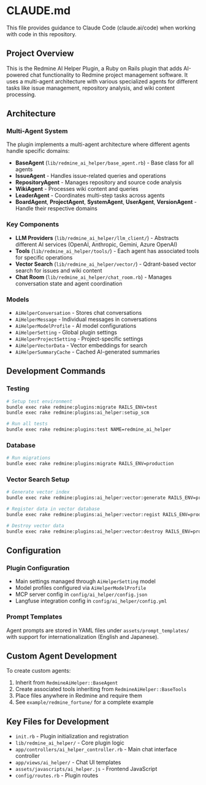 # CLAUDE.md

This file provides guidance to Claude Code (claude.ai/code) when working with code in this repository.

## Project Overview

This is the Redmine AI Helper Plugin, a Ruby on Rails plugin that adds AI-powered chat functionality to Redmine project management software. It uses a multi-agent architecture with various specialized agents for different tasks like issue management, repository analysis, and wiki content processing.

## Architecture

### Multi-Agent System
The plugin implements a multi-agent architecture where different agents handle specific domains:
- **BaseAgent** (`lib/redmine_ai_helper/base_agent.rb`) - Base class for all agents
- **IssueAgent** - Handles issue-related queries and operations
- **RepositoryAgent** - Manages repository and source code analysis  
- **WikiAgent** - Processes wiki content and queries
- **LeaderAgent** - Coordinates multi-step tasks across agents
- **BoardAgent**, **ProjectAgent**, **SystemAgent**, **UserAgent**, **VersionAgent** - Handle their respective domains

### Key Components
- **LLM Providers** (`lib/redmine_ai_helper/llm_client/`) - Abstracts different AI services (OpenAI, Anthropic, Gemini, Azure OpenAI)
- **Tools** (`lib/redmine_ai_helper/tools/`) - Each agent has associated tools for specific operations
- **Vector Search** (`lib/redmine_ai_helper/vector/`) - Qdrant-based vector search for issues and wiki content
- **Chat Room** (`lib/redmine_ai_helper/chat_room.rb`) - Manages conversation state and agent coordination

### Models
- `AiHelperConversation` - Stores chat conversations
- `AiHelperMessage` - Individual messages in conversations
- `AiHelperModelProfile` - AI model configurations
- `AiHelperSetting` - Global plugin settings
- `AiHelperProjectSetting` - Project-specific settings
- `AiHelperVectorData` - Vector embeddings for search
- `AiHelperSummaryCache` - Cached AI-generated summaries

## Development Commands

### Testing
```bash
# Setup test environment
bundle exec rake redmine:plugins:migrate RAILS_ENV=test
bundle exec rake redmine:plugins:ai_helper:setup_scm

# Run all tests
bundle exec rake redmine:plugins:test NAME=redmine_ai_helper
```

### Database
```bash
# Run migrations
bundle exec rake redmine:plugins:migrate RAILS_ENV=production
```

### Vector Search Setup
```bash
# Generate vector index
bundle exec rake redmine:plugins:ai_helper:vector:generate RAILS_ENV=production

# Register data in vector database
bundle exec rake redmine:plugins:ai_helper:vector:regist RAILS_ENV=production

# Destroy vector data
bundle exec rake redmine:plugins:ai_helper:vector:destroy RAILS_ENV=production
```

## Configuration

### Plugin Configuration
- Main settings managed through `AiHelperSetting` model
- Model profiles configured via `AiHelperModelProfile`
- MCP server config in `config/ai_helper/config.json`
- Langfuse integration config in `config/ai_helper/config.yml`

### Prompt Templates
Agent prompts are stored in YAML files under `assets/prompt_templates/` with support for internationalization (English and Japanese).

## Custom Agent Development

To create custom agents:
1. Inherit from `RedmineAiHelper::BaseAgent`
2. Create associated tools inheriting from `RedmineAiHelper::BaseTools`
3. Place files anywhere in Redmine and require them
4. See `example/redmine_fortune/` for a complete example

## Key Files for Development

- `init.rb` - Plugin initialization and registration
- `lib/redmine_ai_helper/` - Core plugin logic
- `app/controllers/ai_helper_controller.rb` - Main chat interface controller
- `app/views/ai_helper/` - Chat UI templates
- `assets/javascripts/ai_helper.js` - Frontend JavaScript
- `config/routes.rb` - Plugin routes